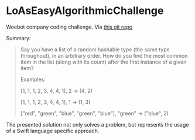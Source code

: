 # LoAsEasyAlgorithmicChallenge

Woebot company coding challenge. Via [this git repo](https://gist.github.com/dmoreh/ba524ec60c99920d5c7e6adf9cdf8dee/)

Summary:

>Say you have a list of a random hashable type (the same type throughout), in an arbitrary order.
>How do you find the most common item in the list (along with its count) after the first instance of a given item?
>
>Examples:
>
>[1, 1, 1, 2, 3, 4, 4, 1], 2 -> (4, 2)
>
>[1, 1, 1, 2, 3, 4, 4, 1], 1 -> (1, 3)
>
>["red", "green", "blue", "green", "blue"], "green" -> ("blue", 2)
>


The presented solution not only solves a problem, but represents the usage of a Swift language specific approach.
